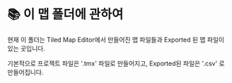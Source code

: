 # 📚 이 맵 폴더에 관하여
현재 이 폴더는 Tiled Map Editor에서 만들어진 맵 파일들과 Exported 된 맵 파일이 있는 곳입니다.

기본적으로 프로젝트 파일은 '.tmx' 파일로 만들어지고, Exported된 파일은 '.csv' 로 만들어집니다.
